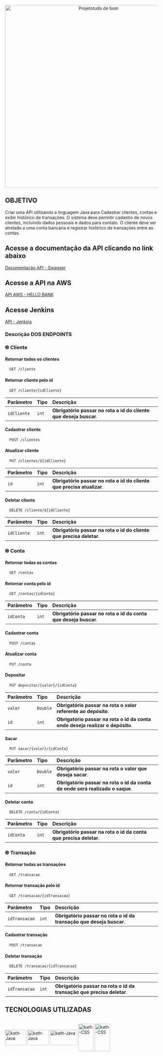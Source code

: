 


<div align = "center">
  <img width="600" alt="Projetotudo de bom" src="https://user-images.githubusercontent.com/90014122/189726261-64d39d6e-4eb1-4c40-b493-fca23b9acc66.png">
  <br>
</div>


<h2>OBJETIVO</h2>
<p>Criar uma API utilizando a linguagem Java para Cadastrar clientes, contas e exibir histórico de transações.
O sistema deve permitir cadastro de novos clientes, incluindo dados pessoais e dados para contato. O cliente deve ser atrelado a uma conta bancária e registrar histórico de transações entre as contas.</p>


<h2>Acesse a documentação da API clicando no link abaixo</h2>

[Documentação API - Swagger](http://localhost:8080/swagger-ui/index.html)

<h2>Acesse a API na AWS</h2>

[API  AWS - HELLO BANK ](http:3.217.30.142:8081/clientes)

<h2> Acesse Jenkins</h2>

[API - Jenkins ](http:3.217.30.142:8080) 

<h3>Descrição DOS ENDPOINTS</h3>

<div>
  
### 🌐 Cliente

#### Retornar todos os clientes

```http
  GET /cliente
```
#### Retornar cliente pelo id

```http
  GET /cliente/{idCliente}
```
| Parâmetro   | Tipo       | Descrição                                   |
| :---------- | :--------- | :------------------------------------------ |
| `idCliente`      | `int` | **Obrigatório passar no rota o id do cliente que deseja buscar**. |
  
#### Cadastrar cliente

```http
  POST /clientes
```

#### Atualizar cliente
  
```http
  PUT /clientes/${idCliente}
```

| Parâmetro   | Tipo       | Descrição                                   |
| :---------- | :--------- | :------------------------------------------ |
| `id`      | `int` | **Obrigatório passar no rota o id do cliente que precisa atualizar**. |
  
#### Deletar cliente

```http
  DELETE /cliente/${idCliente}
```

| Parâmetro   | Tipo       | Descrição                                   |
| :---------- | :--------- | :------------------------------------------ |
| `idCliente`      | `int` | **Obrigatório passar na rota o id do cliente que precisa deletar**.  |

### 🌐 Conta

#### Retornar todas as contas

```http
  GET /contas
```
  
#### Retornar conta pelo id

```http
  GET /contas/{idConta}
```
  | Parâmetro   | Tipo       | Descrição                                   |
| :---------- | :--------- | :------------------------------------------ |
| `idConta`      | `int` | **Obrigatório passar no rota o id da conta que deseja buscar**. |
  
#### Cadastrar conta

```http
  POST /contas
```

#### Atualizar conta
  
```http
  PUT /conta
```

#### Depositar

```http
  PUT depositar/{valor}/{idConta}
```
| Parâmetro   | Tipo       | Descrição                                   |
| :---------- | :--------- | :------------------------------------------ |
| `valor`      | `Double` | **Obrigatório passar na rota o valor referente ao depósito**.  |
| `id`      | `int` | **Obrigatório passar na rota o id da conta onde deseja realizar o depósito**.  |
  
#### Sacar

```http
  PUT sacar/{valor}/{idConta}
```
| Parâmetro   | Tipo       | Descrição                                   |
| :---------- | :--------- | :------------------------------------------ |
| `valor`      | `Double` | **Obrigatório passar na rota o valor que deseja sacar**.  |
| `id`      | `int` | **Obrigatório passar na rota o id da conta de onde será realizado o saque**.  |
  
#### Deletar conta

```http
  DELETE /conta/{idConta}
```

| Parâmetro   | Tipo       | Descrição                                   |
| :---------- | :--------- | :------------------------------------------ |
| `idConta`      | `int` | **Obrigatório passar na rota o id da conta que precisa deletar**.  |

### 🌐 Transação

#### Retornar todas as transações

```http
  GET /transacao
```
  
#### Retornar transação pelo id

```http
  GET /transacao/{idTransacao}
```
  
| Parâmetro   | Tipo       | Descrição                                   |
| :---------- | :--------- | :------------------------------------------ |
| `idTransacao`      | `int` | **Obrigatório passar no rota o id da transação que deseja buscar**. |
  
#### Cadastrar transação

```http
  POST /transacao
```
  
#### Deletar transação

```http
  DELETE /transacao/{idTransacao}
```

| Parâmetro   | Tipo       | Descrição                                   |
| :---------- | :--------- | :------------------------------------------ |
| `idTransacao`      | `int` | **Obrigatório passar na rota o id da transação que precisa deletar**.  |


</div>

 
 
<h2>TECNOLOGIAS UTILIZADAS</h2>


 
<div style="display: inline_block"><br>
  <img align="center" alt="kath-Java" height="50" width="70" src="https://cdn.jsdelivr.net/gh/devicons/devicon/icons/java/java-original-wordmark.svg">
  <img align="center" alt="kath-Java" height="50" width="70"  src="https://cdn.jsdelivr.net/gh/devicons/devicon/icons/spring/spring-original-wordmark.svg" />
  <img align="center" alt="kath-Java" height="50" width="90" src="https://cdn.jsdelivr.net/gh/devicons/devicon/icons/mysql/mysql-original-wordmark.svg" />
   <img align="center" alt="kath-CSS" height="90" width="50" src="https://cdn.jsdelivr.net/gh/devicons/devicon/icons/docker/docker-original-wordmark.svg" />
   <img align="center" alt="kath-CSS" height="90" width="50" src="https://cdn.jsdelivr.net/gh/devicons/devicon/icons/jenkins/jenkins-original.svg" />
 </div>
